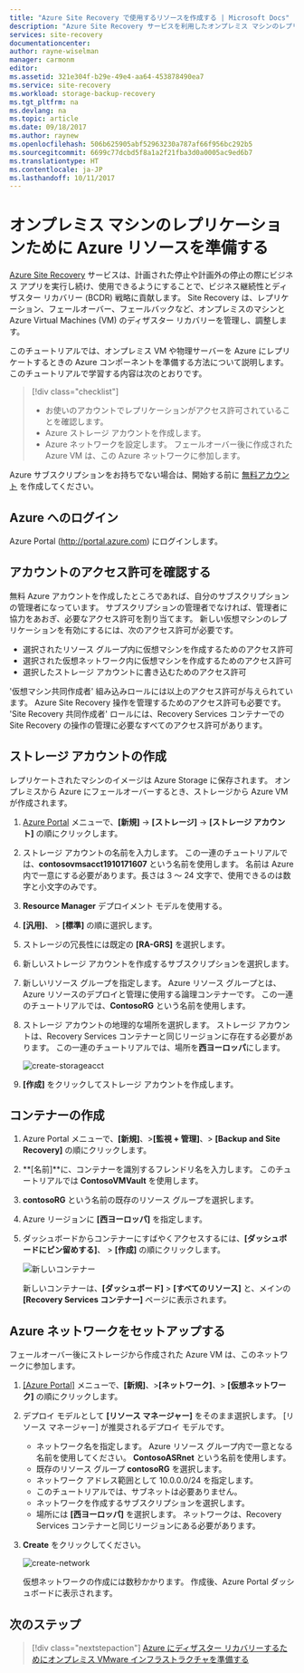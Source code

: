 ```yaml
---
title: "Azure Site Recovery で使用するリソースを作成する | Microsoft Docs"
description: "Azure Site Recovery サービスを利用したオンプレミス マシンのレプリケーションために Azure を準備する方法について説明します。"
services: site-recovery
documentationcenter: 
author: rayne-wiselman
manager: carmonm
editor: 
ms.assetid: 321e304f-b29e-49e4-aa64-453878490ea7
ms.service: site-recovery
ms.workload: storage-backup-recovery
ms.tgt_pltfrm: na
ms.devlang: na
ms.topic: article
ms.date: 09/18/2017
ms.author: raynew
ms.openlocfilehash: 506b625905abf52963230a787af66f956bc292b5
ms.sourcegitcommit: 6699c77dcbd5f8a1a2f21fba3d0a0005ac9ed6b7
ms.translationtype: HT
ms.contentlocale: ja-JP
ms.lasthandoff: 10/11/2017
---
```

# <a name="prepare-azure-resources-for-replication-of-on-premises-machines"></a>オンプレミス マシンのレプリケーションために Azure リソースを準備する

[Azure Site Recovery](site-recovery-overview.md) サービスは、計画された停止や計画外の停止の際にビジネス アプリを実行し続け、使用できるようにすることで、ビジネス継続性とディザスター リカバリー (BCDR) 戦略に貢献します。 Site Recovery は、レプリケーション、フェールオーバー、フェールバックなど、オンプレミスのマシンと Azure Virtual Machines (VM) のディザスター リカバリーを管理し、調整します。

このチュートリアルでは、オンプレミス VM や物理サーバーを Azure にレプリケートするときの Azure コンポーネントを準備する方法について説明します。 このチュートリアルで学習する内容は次のとおりです。

> [!div class="checklist"]
> * お使いのアカウントでレプリケーションがアクセス許可されていることを確認します。
> * Azure ストレージ アカウントを作成します。
> * Azure ネットワークを設定します。 フェールオーバー後に作成された Azure VM は、この Azure ネットワークに参加します。

Azure サブスクリプションをお持ちでない場合は、開始する前に [無料アカウント](https://azure.microsoft.com/pricing/free-trial/) を作成してください。

## <a name="log-in-to-azure"></a>Azure へのログイン

Azure Portal (http://portal.azure.com) にログインします。

## <a name="verify-account-permissions"></a>アカウントのアクセス許可を確認する

無料 Azure アカウントを作成したところであれば、自分のサブスクリプションの管理者になっています。 サブスクリプションの管理者でなければ、管理者に協力をあおぎ、必要なアクセス許可を割り当てます。 新しい仮想マシンのレプリケーションを有効にするには、次のアクセス許可が必要です。

- 選択されたリソース グループ内に仮想マシンを作成するためのアクセス許可
- 選択された仮想ネットワーク内に仮想マシンを作成するためのアクセス許可
- 選択したストレージ アカウントに書き込むためのアクセス許可

'仮想マシン共同作成者' 組み込みロールには以上のアクセス許可が与えられています。 Azure Site Recovery 操作を管理するためのアクセス許可も必要です。 'Site Recovery 共同作成者' ロールには、Recovery Services コンテナーでの Site Recovery の操作の管理に必要なすべてのアクセス許可があります。

## <a name="create-a-storage-account"></a>ストレージ アカウントの作成

レプリケートされたマシンのイメージは Azure Storage に保存されます。 オンプレミスから Azure にフェールオーバーするとき、ストレージから Azure VM が作成されます。

1. [Azure Portal](https://portal.azure.com) メニューで、**[新規]** -> **[ストレージ]** -> **[ストレージ アカウント]** の順にクリックします。
2. ストレージ アカウントの名前を入力します。 この一連のチュートリアルでは、**contosovmsacct1910171607** という名前を使用します。 名前は Azure 内で一意にする必要があります。長さは 3 ～ 24 文字で、使用できるのは数字と小文字のみです。
3. **Resource Manager** デプロイメント モデルを使用する。
4. **[汎用]**、 > **[標準]** の順に選択します。
5. ストレージの冗長性には既定の **[RA-GRS]** を選択します。
6. 新しいストレージ アカウントを作成するサブスクリプションを選択します。
7. 新しいリソース グループを指定します。 Azure リソース グループとは、Azure リソースのデプロイと管理に使用する論理コンテナーです。 この一連のチュートリアルでは、**ContosoRG** という名前を使用します。
8. ストレージ アカウントの地理的な場所を選択します。 ストレージ アカウントは、Recovery Services コンテナーと同じリージョンに存在する必要があります。 この一連のチュートリアルでは、場所を**西ヨーロッパ**にします。

   ![create-storageacct](media/tutorial-prepare-azure/create-storageacct.png)

9. **[作成]** をクリックしてストレージ アカウントを作成します。

## <a name="create-a-vault"></a>コンテナーの作成

1. Azure Portal メニューで、**[新規]**、>**[監視 + 管理]**、>
   **[Backup and Site Recovery]** の順にクリックします。
2. **[名前]**に、コンテナーを識別するフレンドリ名を入力します。 このチュートリアルでは **ContosoVMVault** を使用します。
3. **contosoRG** という名前の既存のリソース グループを選択します。
4. Azure リージョンに **[西ヨーロッパ]** を指定します。
5. ダッシュボードからコンテナーにすばやくアクセスするには、**[ダッシュボードにピン留めする]**、 > **[作成]** の順にクリックします。

   ![新しいコンテナー](./media/tutorial-prepare-azure/new-vault-settings.png)

   新しいコンテナーは、**[ダッシュボード]** > **[すべてのリソース]** と、メインの **[Recovery Services コンテナー]** ページに表示されます。

## <a name="set-up-an-azure-network"></a>Azure ネットワークをセットアップする

フェールオーバー後にストレージから作成された Azure VM は、このネットワークに参加します。

1. [[Azure Portal]](https://portal.azure.com) メニューで、**[新規]**、>**[ネットワーク]**、>
   **[仮想ネットワーク]** の順にクリックします。
2. デプロイ モデルとして **[リソース マネージャー]** をそのまま選択します。 [リソース マネージャー] が推奨されるデプロイ モデルです。
   - ネットワーク名を指定します。 Azure リソース グループ内で一意となる名前を使用してください。 **ContosoASRnet** という名前を使用します。
   - 既存のリソース グループ **contosoRG** を選択します。
   - ネットワーク アドレス範囲として 10.0.0.0/24 を指定します。
   - このチュートリアルでは、サブネットは必要ありません。
   - ネットワークを作成するサブスクリプションを選択します。
   - 場所には **[西ヨーロッパ]** を選択します。 ネットワークは、Recovery Services コンテナーと同じリージョンにある必要があります。
3. **Create** をクリックしてください。

   ![create-network](media/tutorial-prepare-azure/create-network.png)

   仮想ネットワークの作成には数秒かかります。 作成後、Azure Portal ダッシュボードに表示されます。

## <a name="next-steps"></a>次のステップ

> [!div class="nextstepaction"]
> [Azure にディザスター リカバリーするためにオンプレミス VMware インフラストラクチャを準備する](tutorial-prepare-on-premises-vmware.md)
